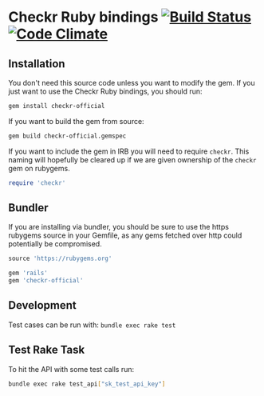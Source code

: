 # Checkr Ruby bindings [![Build Status](https://github.com/checkr/checkr-ruby/actions/workflows/tests.yml/badge.svg)](https://github.com/checkr/checkr-ruby/actions) [![Code Climate](https://codeclimate.com/github/checkr/checkr-ruby/badges/gpa.svg)](https://codeclimate.com/github/checkr/checkr-ruby)


## Installation

You don't need this source code unless you want to modify the gem. If
you just want to use the Checkr Ruby bindings, you should run:

```bash
gem install checkr-official
```

If you want to build the gem from source:

```bash
gem build checkr-official.gemspec
```


If you want to include the gem in IRB you will need to require `checkr`. This naming will hopefully be cleared up if we are given ownership of the `checkr` gem on rubygems.

```ruby
require 'checkr'
```


## Bundler

If you are installing via bundler, you should be sure to use the https
rubygems source in your Gemfile, as any gems fetched over http could potentially be compromised.

```ruby
source 'https://rubygems.org'

gem 'rails'
gem 'checkr-official'
```


## Development

Test cases can be run with: `bundle exec rake test`


## Test Rake Task

To hit the API with some test calls run:

```bash
bundle exec rake test_api["sk_test_api_key"]
```
